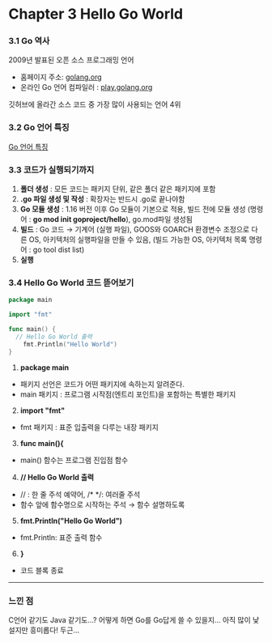 # Chapter 3  Hello Go World

### 3.1 Go 역사

2009년 발표된 오픈 소스 프로그래밍 언어

- 홈페이지 주소: [golang.org](http://golang.org)
- 온라인 Go 언어 컴파일러 : [play.golang.org](http://play.golang.org)

깃허브에 올라간 소스 코드 중 가장 많이 사용되는 언어 4위

### 3.2 Go 언어 특징

[Go 언어 특징](https://www.notion.so/b7450b3df3d741ef9768ac1f1ff32587)

### 3.3 코드가 실행되기까지

1. **폴더 생성** : 모든 코드는 패키지 단위, 같은 폴더 같은 패키지에 포함
2. **.go 파일 생성 및 작성** : 확장자는 반드시 .go로 끝나야함
3. **Go 모듈 생성** : 1.16 버전 이후 Go 모듈이 기본으로 적용, 빌드 전에 모듈 생성 (명령어 : **go mod init goproject/hello**), go.mod파일 생성됨
4. **빌드**  : Go 코드 → 기계어 (실행 파일), GOOS와 GOARCH 환경변수 조정으로 다른 OS, 아키텍처의 실행파일을 만들 수 있음, (빌드 가능한 OS, 아키텍처 목록 명령어 : go tool dist list)
5. **실행**

### 3.4 Hello Go World 코드 뜯어보기

```go
package main

import "fmt"

func main() {
  // Hello Go World 출력
	fmt.Println("Hello World")
}
```

1. **package main**
- 패키지 선언은 코드가 어떤 패키지에 속하는지 알려준다.
- main 패키지 : 프로그램 시작점(엔트리 포인트)을 포함하는 특별한 패키지
2. **import "fmt"**
- fmt 패키지 : 표준 입출력을 다루는 내장 패키지
3. **func main(){**
- main() 함수는 프로그램 진입점 함수
4. **// Hello Go World 출력**
- // : 한 줄 주석 예약어, /* */: 여러줄 주석
- 함수 앞에 함수명으로 시작하는 주석 → 함수 설명하도록
5. **fmt.Println("Hello Go World")**
- fmt.Println: 표준 출력 함수
6. **}**
- 코드 블록 종료

*****
### 느낀 점
C언어 같기도 Java 같기도...? 어떻게 하면 Go를 Go답게 쓸 수 있을지... 아직 많이 낯설지만 흥미롭다! 두근...